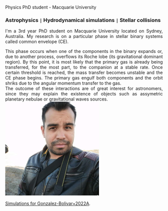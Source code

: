

Physics PhD student - Macquarie University

### Astrophysics <code>&#124;</code> Hydrodynamical simulations <code>&#124;</code> Stellar collisions

<p style="text-align: justify">I'm a 3rd year PhD student on Macquarie University located on Sydney, Australia. My research is on a particular phase in stellar binary systems called common envelope (CE).</p>


<div style="text-align: justify">This phase occurs when one of the components in the binary expands or, due to another process, overflows its Roche lobe (its gravitational dominant region). By this point, it is most likely that the primary gas is already being transferred, for the most part, to the companion at a stable rate. Once certain threshold is reached, the mass transfer becomes unstable and the CE phase begins. The primary gas engulf both components and the orbit shriks due to the angular momentum transfer to the gas.</div> 


<div style="text-align: justify">The outcome of these interactions are of great interest for astronomers, since they may explain the existence of objects such as assymetric planetary nebulae or gravitational waves sources.</div>

<img src="photo.jpeg" alt="Me" width="300"/>

[Simulations for Gonzalez-Bolivar+2022A](./2msun-tp-agb.html).

